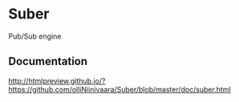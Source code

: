 # Suber
Pub/Sub engine

## Documentation
http://htmlpreview.github.io/?https://github.com/olliNiinivaara/Suber/blob/master/doc/suber.html